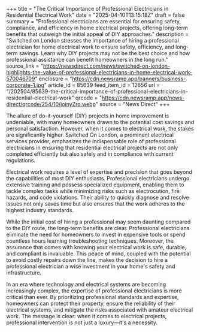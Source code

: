 +++
title = "The Critical Importance of Professional Electricians in Residential Electrical Work"
date = "2025-04-10T13:15:18Z"
draft = false
summary = "Professional electricians are essential for ensuring safety, compliance, and efficiency in home electrical projects, offering long-term benefits that outweigh the initial appeal of DIY approaches."
description = "Switched on London stresses the importance of hiring a professional electrician for home electrical work to ensure safety, efficiency, and long-term savings. Learn why DIY projects may not be the best choice and how professional assistance can benefit homeowners in the long run."
source_link = "https://newsdirect.com/news/switched-on-london-highlights-the-value-of-professional-electricians-in-home-electrical-work-570046709"
enclosure = "https://cdn.newsramp.app/banners/business-corporate-1.jpg"
article_id = 85639
feed_item_id = 12656
url = "/202504/85639-the-critical-importance-of-professional-electricians-in-residential-electrical-work"
qrcode = "https://cdn.newsramp.app/news-direct/qrcode/254/10/joinyZro.webp"
source = "News Direct"
+++

<p>The allure of do-it-yourself (DIY) projects in home improvement is undeniable, with many homeowners drawn to the potential cost savings and personal satisfaction. However, when it comes to electrical work, the stakes are significantly higher. Switched On London, a prominent electrical services provider, emphasizes the indispensable role of professional electricians in ensuring that residential electrical projects are not only completed efficiently but also safely and in compliance with current regulations.</p><p>Electrical work requires a level of expertise and precision that goes beyond the capabilities of most DIY enthusiasts. Professional electricians undergo extensive training and possess specialized equipment, enabling them to tackle complex tasks while minimizing risks such as electrocution, fire hazards, and code violations. Their ability to quickly diagnose and resolve issues not only saves time but also ensures that the work adheres to the highest industry standards.</p><p>While the initial cost of hiring a professional may seem daunting compared to the DIY route, the long-term benefits are clear. Professional electricians eliminate the need for homeowners to invest in expensive tools or spend countless hours learning troubleshooting techniques. Moreover, the assurance that comes with knowing your electrical work is safe, durable, and compliant is invaluable. This peace of mind, coupled with the potential to avoid costly repairs down the line, makes the decision to hire a professional electrician a wise investment in your home's safety and infrastructure.</p><p>In an era where technology and electrical systems are becoming increasingly complex, the expertise of professional electricians is more critical than ever. By prioritizing professional standards and expertise, homeowners can protect their property, ensure the reliability of their electrical systems, and mitigate the risks associated with amateur electrical work. The message is clear: when it comes to electrical projects, professional intervention is not just a luxury—it's a necessity.</p>